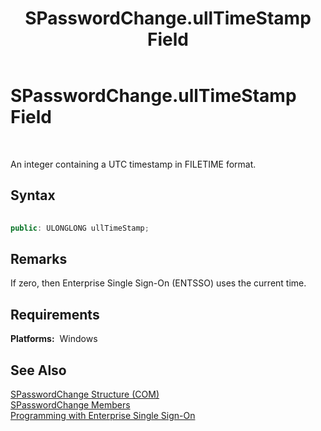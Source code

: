 ﻿---
title: SPasswordChange.ullTimeStamp Field
TOCTitle: SPasswordChange.ullTimeStamp Field
ms:assetid: cc7be835-44ee-4413-be15-ccb4b3422653
ms:mtpsurl: https://msdn.microsoft.com/en-us/library/Aa771884(v=BTS.80)
ms:contentKeyID: 51531263
ms.date: 08/30/2017
mtps_version: v=BTS.80
dev_langs:
- c++
---

# SPasswordChange.ullTimeStamp Field

 

An integer containing a UTC timestamp in FILETIME format.

## Syntax

``` c++
  
public: ULONGLONG ullTimeStamp;  
```

## Remarks

If zero, then Enterprise Single Sign-On (ENTSSO) uses the current time.

## Requirements

**Platforms:**  Windows

## See Also

[SPasswordChange Structure (COM)](spasswordchange-structure-com.md)  
[SPasswordChange Members](spasswordchange-members.md)  
[Programming with Enterprise Single Sign-On](https://msdn.microsoft.com/en-us/library/aa704508\(v=bts.80\))

